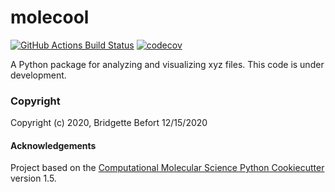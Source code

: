 molecool
==============================
[//]: # (Badges)
[![GitHub Actions Build Status](https://github.com/bbefort/molecool/workflows/CI/badge.svg)](https://github.com/bbefort/molecool/actions?query=workflow%3ACI)
[![codecov](https://codecov.io/gh/bbefort/molecool/branch/main/graph/badge.svg?token=RYFtaDVbWu)](https://codecov.io/gh/bbefort/molecool)

A Python package for analyzing and visualizing xyz files. This code is under development.

### Copyright

Copyright (c) 2020, Bridgette Befort
12/15/2020

#### Acknowledgements
 
Project based on the 
[Computational Molecular Science Python Cookiecutter](https://github.com/molssi/cookiecutter-cms) version 1.5.
